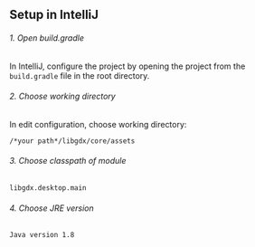 
## Setup in IntelliJ

###### 1. Open build.gradle

In IntelliJ, configure the project by opening the project from the `build.gradle` file in the root directory.

###### 2. Choose working directory

In edit configuration, choose working directory:

`/*your path*/libgdx/core/assets`

###### 3. Choose classpath of module

`libgdx.desktop.main`


###### 4. Choose JRE version

`Java version 1.8`
